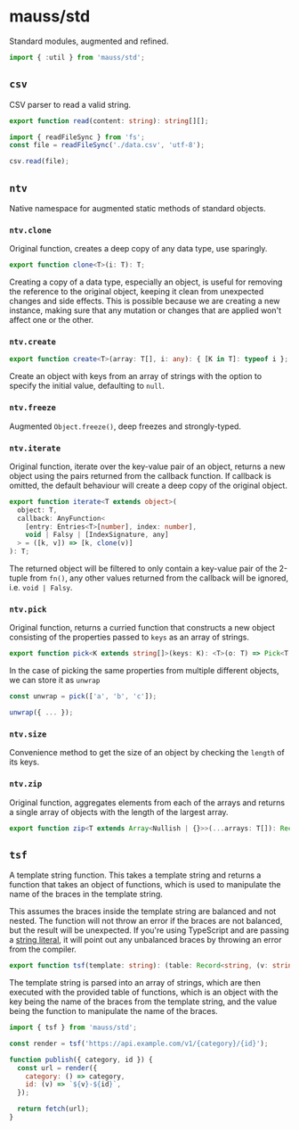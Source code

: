 # mauss/std

Standard modules, augmented and refined.

```javascript
import { :util } from 'mauss/std';
```

## `csv`

CSV parser to read a valid string.

```typescript
export function read(content: string): string[][];
```

```javascript
import { readFileSync } from 'fs';
const file = readFileSync('./data.csv', 'utf-8');

csv.read(file);
```

## `ntv`

Native namespace for augmented static methods of standard objects.

### `ntv.clone`

Original function, creates a deep copy of any data type, use sparingly.

```typescript
export function clone<T>(i: T): T;
```

Creating a copy of a data type, especially an object, is useful for removing the reference to the original object, keeping it clean from unexpected changes and side effects. This is possible because we are creating a new instance, making sure that any mutation or changes that are applied won't affect one or the other.

### `ntv.create`

```typescript
export function create<T>(array: T[], i: any): { [K in T]: typeof i };
```

Create an object with keys from an array of strings with the option to specify the initial value, defaulting to `null`.

### `ntv.freeze`

Augmented `Object.freeze()`, deep freezes and strongly-typed.

### `ntv.iterate`

Original function, iterate over the key-value pair of an object, returns a new object using the pairs returned from the callback function. If callback is omitted, the default behaviour will create a deep copy of the original object.

```typescript
export function iterate<T extends object>(
  object: T,
  callback: AnyFunction<
    [entry: Entries<T>[number], index: number],
    void | Falsy | [IndexSignature, any]
  > = ([k, v]) => [k, clone(v)]
): T;
```

The returned object will be filtered to only contain a key-value pair of the 2-tuple from `fn()`, any other values returned from the callback will be ignored, i.e. `void | Falsy`.

### `ntv.pick`

Original function, returns a curried function that constructs a new object consisting of the properties passed to `keys` as an array of strings.

```typescript
export function pick<K extends string[]>(keys: K): <T>(o: T) => Pick<T, K[number]>;
```

In the case of picking the same properties from multiple different objects, we can store it as `unwrap`

```typescript
const unwrap = pick(['a', 'b', 'c']);

unwrap({ ... });
```

### `ntv.size`

Convenience method to get the size of an object by checking the `length` of its keys.

### `ntv.zip`

Original function, aggregates elements from each of the arrays and returns a single array of objects with the length of the largest array.

```typescript
export function zip<T extends Array<Nullish | {}>>(...arrays: T[]): Record<IndexSignature, any>[];
```

## `tsf`

A template string function. This takes a template string and returns a function that takes an object of functions, which is used to manipulate the name of the braces in the template string.

This assumes the braces inside the template string are balanced and not nested. The function will not throw an error if the braces are not balanced, but the result will be unexpected. If you're using TypeScript and are passing a [string literal](https://www.typescriptlang.org/docs/handbook/2/everyday-types.html#literal-types), it will point out any unbalanced braces by throwing an error from the compiler.

```typescript
export function tsf(template: string): (table: Record<string, (v: string) => string>) => string;
```

The template string is parsed into an array of strings, which are then executed with the provided table of functions, which is an object with the key being the name of the braces from the template string, and the value being the function to manipulate the name of the braces.

```javascript
import { tsf } from 'mauss/std';

const render = tsf('https://api.example.com/v1/{category}/{id}');

function publish({ category, id }) {
  const url = render({
    category: () => category,
    id: (v) => `${v}-${id}`,
  });

  return fetch(url);
}
```
